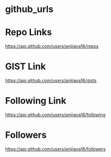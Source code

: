 # github_urls

# Repo Links
https://api.github.com/users/anjijava16/repos


# GIST Link

https://api.github.com/users/anjijava16/gists

# Following Link

https://api.github.com/users/anjijava16/following

# Followers

https://api.github.com/users/anjijava16/followers
